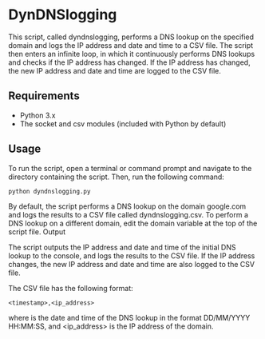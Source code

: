 # DynDNSlogging

This script, called dyndnslogging, performs a DNS lookup on the specified domain and logs the IP address and date and time to a CSV file. The script then enters an infinite loop, in which it continuously performs DNS lookups and checks if the IP address has changed. If the IP address has changed, the new IP address and date and time are logged to the CSV file.
## Requirements

   - Python 3.x
   - The socket and csv modules (included with Python by default)

## Usage

To run the script, open a terminal or command prompt and navigate to the directory containing the script. Then, run the following command:

```python dyndnslogging.py```

By default, the script performs a DNS lookup on the domain google.com and logs the results to a CSV file called dyndnslogging.csv. To perform a DNS lookup on a different domain, edit the domain variable at the top of the script file.
Output

The script outputs the IP address and date and time of the initial DNS lookup to the console, and logs the results to the CSV file. If the IP address changes, the new IP address and date and time are also logged to the CSV file.

The CSV file has the following format:

```<timestamp>,<ip_address>```

where <timestamp> is the date and time of the DNS lookup in the format DD/MM/YYYY HH:MM:SS, and <ip_address> is the IP address of the domain.
